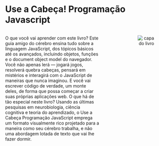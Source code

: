 # Use a Cabeça! Programação Javascript
<p style="float: left; width: 60%;">O que você vai aprender com este livro? Este guia amigo do cérebro ensina tudo sobre a linguagem JavaScript, dos tópicos básicos até os avançados, incluindo objetos, funções e o document object model do navegador. Você não apenas lerá — jogará jogos, resolverá quebra cabeças, pensará em mistérios e interagirá com o JavaScript de maneiras que nunca imaginou. E você vai escrever código de verdade, um monte deles, de forma que possa começar a criar suas próprias aplicações web. O que há de tão especial neste livro? Usando as últimas pesquisas em neurobiologia, ciência cognitiva e teoria do aprendizado, o Use a Cabeça Programação JavaScript emprega um formato visualmente rico projetado para a maneira como seu cérebro trabalha, e não uma abordagem lotada de texto que vai lhe fazer dormir. </p>
<p style="float: right; text-align: center;"><img src="https://images-na.ssl-images-amazon.com/images/I/51iePxTAw7L._SX348_BO1,204,203,200_.jpg" alt="capa do livro" style="max-width: 55%; !important"></p>
